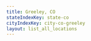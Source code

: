 ```yaml
---
title: Greeley, CO
stateIndexKey: state-co
cityIndexKey: city-co-greeley
layout: list_all_locations
---
```

